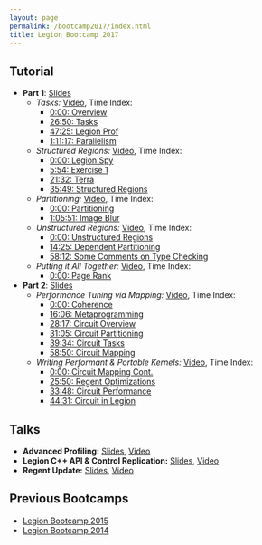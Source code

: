 ```yaml
---
layout: page
permalink: /bootcamp2017/index.html
title: Legion Bootcamp 2017
---
```



## Tutorial

  * **Part 1**: [Slides](/pdfs/bootcamp2017/TutorialPart1.pdf)
      * *Tasks:* [Video](https://www.youtube.com/watch?v=sC0UBFx0lXg&list=PLUNK9XcztK7xutP-diU7tw_1PFcXMYEmE&index=1), Time Index:
          * [0:00: Overview](https://www.youtube.com/watch?v=sC0UBFx0lXg&list=PLUNK9XcztK7xutP-diU7tw_1PFcXMYEmE&index=1&t=0s)
          * [26:50: Tasks](https://www.youtube.com/watch?v=sC0UBFx0lXg&list=PLUNK9XcztK7xutP-diU7tw_1PFcXMYEmE&index=1&t=26m50s)
          * [47:25: Legion Prof](https://www.youtube.com/watch?v=sC0UBFx0lXg&list=PLUNK9XcztK7xutP-diU7tw_1PFcXMYEmE&index=1&t=47m25s)
          * [1:11:17: Parallelism](https://www.youtube.com/watch?v=sC0UBFx0lXg&list=PLUNK9XcztK7xutP-diU7tw_1PFcXMYEmE&index=1&t=1h11m17s)
      * *Structured Regions:* [Video](https://www.youtube.com/watch?v=s87dWwnWKN8&list=PLUNK9XcztK7xutP-diU7tw_1PFcXMYEmE&index=2), Time Index:
          * [0:00: Legion Spy](https://www.youtube.com/watch?v=s87dWwnWKN8&list=PLUNK9XcztK7xutP-diU7tw_1PFcXMYEmE&index=2&t=0s)
          * [5:54: Exercise 1](https://www.youtube.com/watch?v=s87dWwnWKN8&list=PLUNK9XcztK7xutP-diU7tw_1PFcXMYEmE&index=2&t=5m54s)
          * [21:32: Terra](https://www.youtube.com/watch?v=s87dWwnWKN8&list=PLUNK9XcztK7xutP-diU7tw_1PFcXMYEmE&index=2&t=21m32s)
          * [35:49: Structured Regions](https://www.youtube.com/watch?v=s87dWwnWKN8&list=PLUNK9XcztK7xutP-diU7tw_1PFcXMYEmE&index=2&t=35m49s)
      * *Partitioning:* [Video](https://www.youtube.com/watch?v=ZKfe5JG7LDo&list=PLUNK9XcztK7xutP-diU7tw_1PFcXMYEmE&index=3), Time Index:
          * [0:00: Partitioning](https://www.youtube.com/watch?v=ZKfe5JG7LDo&list=PLUNK9XcztK7xutP-diU7tw_1PFcXMYEmE&index=3&t=0s)
          * [1:05:51: Image Blur](https://www.youtube.com/watch?v=ZKfe5JG7LDo&list=PLUNK9XcztK7xutP-diU7tw_1PFcXMYEmE&index=3&t=1h5m51s)
      * *Unstructured Regions:* [Video](https://www.youtube.com/watch?v=KEMh0b4VmTU&list=PLUNK9XcztK7xutP-diU7tw_1PFcXMYEmE&index=4), Time Index:
          * [0:00: Unstructured Regions](https://www.youtube.com/watch?v=KEMh0b4VmTU&list=PLUNK9XcztK7xutP-diU7tw_1PFcXMYEmE&index=4&t=0s)
          * [14:25: Dependent Partitioning](https://www.youtube.com/watch?v=KEMh0b4VmTU&list=PLUNK9XcztK7xutP-diU7tw_1PFcXMYEmE&index=4&t=14m25s)
          * [58:12: Some Comments on Type Checking](https://www.youtube.com/watch?v=KEMh0b4VmTU&list=PLUNK9XcztK7xutP-diU7tw_1PFcXMYEmE&index=4&t=58m12s)
      * *Putting it All Together:* [Video](https://www.youtube.com/watch?v=RpF2GFtClvw&list=PLUNK9XcztK7xutP-diU7tw_1PFcXMYEmE&index=5), Time Index:
          * [0:00: Page Rank](https://www.youtube.com/watch?v=RpF2GFtClvw&list=PLUNK9XcztK7xutP-diU7tw_1PFcXMYEmE&index=5&t=0s)
  * **Part 2**: [Slides](/pdfs/bootcamp2017/TutorialPart2.pdf)
      * *Performance Tuning via Mapping:* [Video](https://www.youtube.com/watch?v=zJI-APPig2g&list=PLUNK9XcztK7xutP-diU7tw_1PFcXMYEmE&index=6), Time Index:
          * [0:00: Coherence](https://www.youtube.com/watch?v=zJI-APPig2g&list=PLUNK9XcztK7xutP-diU7tw_1PFcXMYEmE&index=6&t=0s)
          * [16:06: Metaprogramming](https://www.youtube.com/watch?v=zJI-APPig2g&list=PLUNK9XcztK7xutP-diU7tw_1PFcXMYEmE&index=6&t=16m6s)
          * [28:17: Circuit Overview](https://www.youtube.com/watch?v=zJI-APPig2g&list=PLUNK9XcztK7xutP-diU7tw_1PFcXMYEmE&index=6&t=28m17s)
          * [31:05: Circuit Partitioning](https://www.youtube.com/watch?v=zJI-APPig2g&list=PLUNK9XcztK7xutP-diU7tw_1PFcXMYEmE&index=6&t=31m5s)
          * [39:34: Circuit Tasks](https://www.youtube.com/watch?v=zJI-APPig2g&list=PLUNK9XcztK7xutP-diU7tw_1PFcXMYEmE&index=6&t=39m34s)
          * [58:50: Circuit Mapping](https://www.youtube.com/watch?v=zJI-APPig2g&list=PLUNK9XcztK7xutP-diU7tw_1PFcXMYEmE&index=6&t=58m50s)
      * *Writing Performant & Portable Kernels:* [Video](https://www.youtube.com/watch?v=U_V0sd0nmzk&list=PLUNK9XcztK7xutP-diU7tw_1PFcXMYEmE&index=7), Time Index:
          * [0:00: Circuit Mapping Cont.](https://www.youtube.com/watch?v=U_V0sd0nmzk&list=PLUNK9XcztK7xutP-diU7tw_1PFcXMYEmE&index=7&t=0s)
          * [25:50: Regent Optimizations](https://www.youtube.com/watch?v=U_V0sd0nmzk&list=PLUNK9XcztK7xutP-diU7tw_1PFcXMYEmE&index=7&t=25m50s)
          * [33:48: Circuit Performance](https://www.youtube.com/watch?v=U_V0sd0nmzk&list=PLUNK9XcztK7xutP-diU7tw_1PFcXMYEmE&index=7&t=33m48s)
          * [44:31: Circuit in Legion](https://www.youtube.com/watch?v=U_V0sd0nmzk&list=PLUNK9XcztK7xutP-diU7tw_1PFcXMYEmE&index=7&t=44m31s)

## Talks

  * **Advanced Profiling:** [Slides](/pdfs/bootcamp2017/AdvancedProfiling.pdf), [Video](https://www.youtube.com/watch?v=Mk7kER1xyiA&list=PLUNK9XcztK7xutP-diU7tw_1PFcXMYEmE&index=8)
  * **Legion C++ API & Control Replication:** [Slides](/pdfs/bootcamp2017/LegionControlReplication.pdf), [Video](https://www.youtube.com/watch?v=nKBhMlPHpvY&list=PLUNK9XcztK7xutP-diU7tw_1PFcXMYEmE&index=9)
  * **Regent Update:** [Slides](/pdfs/bootcamp2017/Regent.pdf), [Video](https://www.youtube.com/watch?v=2VyhhtIOijQ&list=PLUNK9XcztK7xutP-diU7tw_1PFcXMYEmE&index=10)

<!--
## Exercises

The exercises from the bootcamp are available in a [Github repository](https://github.com/StanfordLegion/bootcamp-2015) (and linked below). In order to run these examples on your local machine, follow the [Regent installation instructions](https://github.com/StanfordLegion/legion/tree/master/language).

  * **Session 1: Regions and Tasks**
      * Part 1: [Instructions](https://github.com/StanfordLegion/bootcamp-2015/blob/master/regent/exercises/session1/part1/instructions.md), [Starter Code](https://github.com/StanfordLegion/bootcamp-2015/blob/master/regent/exercises/session1/part1/circuit.rg), [Solution Code](https://github.com/StanfordLegion/bootcamp-2015/blob/master/regent/exercises/session1/part1/circuit_sol.rg)
      * Part 2: [Instructions](https://github.com/StanfordLegion/bootcamp-2015/blob/master/regent/exercises/session1/part2/instructions.md), [Starter Code](https://github.com/StanfordLegion/bootcamp-2015/blob/master/regent/exercises/session1/part2/circuit.rg), [Solution Code](https://github.com/StanfordLegion/bootcamp-2015/blob/master/regent/exercises/session1/part2/circuit_sol.rg)
  * **Session 2: Partitioning**
      * Part 1: [Instructions](https://github.com/StanfordLegion/bootcamp-2015/blob/master/regent/exercises/session2/part1/instructions.md), [Starter Code](https://github.com/StanfordLegion/bootcamp-2015/blob/master/regent/exercises/session2/part1/circuit.rg), [Solution Code](https://github.com/StanfordLegion/bootcamp-2015/blob/master/regent/exercises/session2/part1/circuit_sol.rg)
      * Part 2: [Instructions](https://github.com/StanfordLegion/bootcamp-2015/blob/master/regent/exercises/session2/part2/instructions.md), [Starter Code](https://github.com/StanfordLegion/bootcamp-2015/blob/master/regent/exercises/session2/part2/circuit.rg), [Solution Code](https://github.com/StanfordLegion/bootcamp-2015/blob/master/regent/exercises/session2/part2/circuit_sol.rg)
  * **Session 3: Mapping and Optimization**
      * Part 1: [Instructions](https://github.com/StanfordLegion/bootcamp-2015/blob/master/regent/exercises/session3/part1/instructions.md), [Starter Code](https://github.com/StanfordLegion/bootcamp-2015/blob/master/regent/exercises/session3/part1/circuit.rg), [Solution Code](https://github.com/StanfordLegion/bootcamp-2015/blob/master/regent/exercises/session3/part1/circuit_sol.rg)
      * Part 2: [Instructions](https://github.com/StanfordLegion/bootcamp-2015/blob/master/regent/exercises/session3/part2/instructions.md), [Starter Code](https://github.com/StanfordLegion/bootcamp-2015/blob/master/regent/exercises/session3/part2/circuit.rg), [Solution Code](https://github.com/StanfordLegion/bootcamp-2015/blob/master/regent/exercises/session3/part2/circuit_sol.rg)

-->

## Previous Bootcamps

  * [Legion Bootcamp 2015](/bootcamp2015/)
  * [Legion Bootcamp 2014](/bootcamp2014/)
